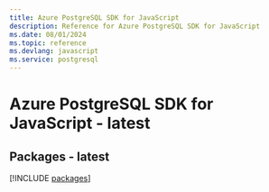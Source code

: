```yaml
---
title: Azure PostgreSQL SDK for JavaScript
description: Reference for Azure PostgreSQL SDK for JavaScript
ms.date: 08/01/2024
ms.topic: reference
ms.devlang: javascript
ms.service: postgresql
---
```

# Azure PostgreSQL SDK for JavaScript - latest
## Packages - latest
[!INCLUDE [packages](postgresql-index.md)]